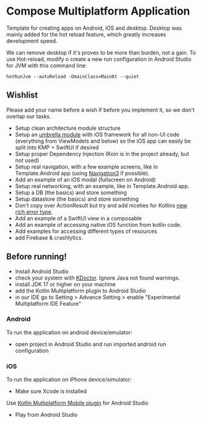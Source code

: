 # Compose Multiplatform Application

Template for creating apps on Android, iOS and desktop. Desktop was mainly added for the hot reload feature, which greatly increases development speed.

We can remove desktop if it's proves to be more than burden, not a gain.
To use Hot-reload, modify o create a new run configuration in Android Studio for JVM with this command line:
```
hotRunJvm --autoReload -DmainClass=MainKt --quiet
```

## Wishlist
Please add your name before a wish if before you implement it, so we don't overlap our tasks.
- Setup clean architecture module structure
- Setup an [umbrella module](https://www.jetbrains.com/help/kotlin-multiplatform-dev/multiplatform-project-configuration.html#several-shared-modules) with iOS framework for all non-UI code (everything from ViewModels and below) so the iOS app can easily be split into KMP + SwiftUI if desired
- Setup proper Dependency Injection (Koin is in the project already, but not used)
- Setup real navigation, with a few example screens, like in Template.Android app (using [Navigation3](https://developer.android.com/guide/navigation/navigation-3) if possible).
- Add an example of an iOS modal (fullscreen on Android)
- Setup real networking, with an example, like in Template.Android app.
- Setup a DB (the basics) and store something
- Setup datastore (the basics) and store something
- Don't copy over ActionResult but try and add niceties for Kotlins [new rich error type](https://xuanlocle.medium.com/kotlin-2-4-introduces-rich-errors-a-game-changer-for-error-handling-413d281e4a05).
- Add an example of a SwiftUI view in a composable
- Add an example of accessing native iOS function from kotlin code.
- Add examples for accessing different types of resources
- add Firebase & crashlytics.

## Before running!

- Install Android Studio
- check your system with [KDoctor](https://github.com/Kotlin/kdoctor). Ignore Java not found warnings.
- install JDK 17 or higher on your machine
- add the Kotlin Multiplatform plugin to Android Studio
- in our IDE go to Setting > Advance Setting > enable "Experimental Multiplatform IDE Feature"

### Android

To run the application on android device/emulator:

- open project in Android Studio and run imported android run configuration

### iOS

To run the application on iPhone device/simulator:

- Make sure Xcode is installed

Use [Kotlin Multiplatform Mobile plugin](https://plugins.jetbrains.com/plugin/14936-kotlin-multiplatform-mobile)
for Android Studio

- Play from Android Studio
